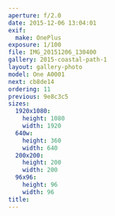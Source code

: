```yaml
---
aperture: f/2.0
date: 2015-12-06 13:04:01
exif:
  make: OnePlus
exposure: 1/100
file: IMG_20151206_130400
gallery: 2015-coastal-path-1
layout: gallery-photo
model: One A0001
next: cb8de14
ordering: 11
previous: 9e8c3c5
sizes:
  1920x1080:
    height: 1080
    width: 1920
  640w:
    height: 360
    width: 640
  200x200:
    height: 200
    width: 200
  96x96:
    height: 96
    width: 96
title: 
---
```

